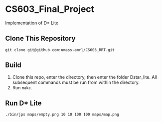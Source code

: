# CS603_Final_Project
Implementation of D* Lite
## Clone This Repository
   ```
   git clone git@github.com:umass-amrl/CS603_RRT.git
   ```

## Build 
1. Clone this repo, enter the directory, then enter the folder Dstar_lite. 
   All subsequent commands must be run from within the directory.
1. Run `make`.  
   
## Run D* Lite
```
./bin/jps maps/empty.png 10 10 100 100 maps/map.png 

```
